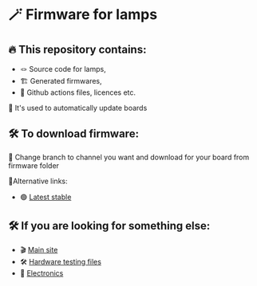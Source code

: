 # 🪄 Firmware for lamps

## 🔥 This repository contains:
- 🪢 Source code for lamps, 
- 🏗️ Generated firmwares,
- 🎃 Github actions files, licences etc.

🚀 It's used to automatically update boards

## 🛠️ To download firmware:
🛟 Change branch to channel you want and download for your board from firmware folder

🧬Alternative links:
- 🟢 [Latest stable](https://github.com/Modular-Lamps/firmware/releases/latest)

## 🛠️ If you are looking for something else:
- 🎬 [Main site](https://modular-lamps.github.io/)
- 🛠️ [Hardware testing files](https://github.com/Modular-Lamps/hardware-tests)
- 🧬 [Electronics](https://github.com/Modular-Lamps/electronics)
